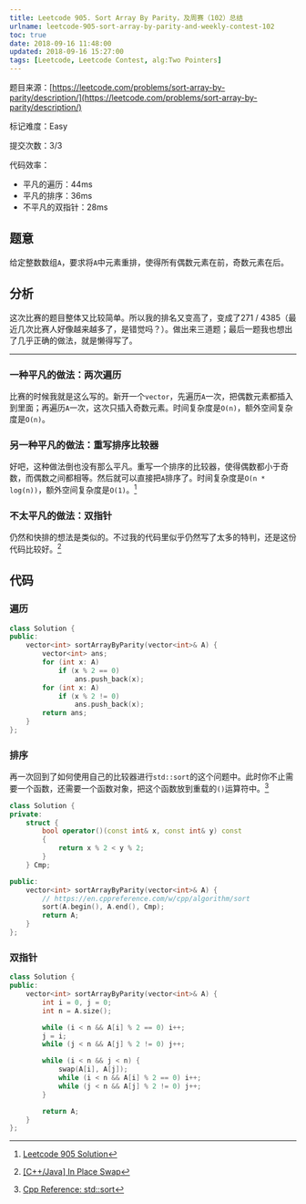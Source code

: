```yaml
---
title: Leetcode 905. Sort Array By Parity，及周赛（102）总结
urlname: leetcode-905-sort-array-by-parity-and-weekly-contest-102
toc: true
date: 2018-09-16 11:48:00
updated: 2018-09-16 15:27:00
tags: [Leetcode, Leetcode Contest, alg:Two Pointers]
---
```


题目来源：[https://leetcode.com/problems/sort-array-by-parity/description/](https://leetcode.com/problems/sort-array-by-parity/description/)

标记难度：Easy

提交次数：3/3

代码效率：

* 平凡的遍历：44ms
* 平凡的排序：36ms
* 不平凡的双指针：28ms

## 题意

给定整数数组`A`，要求将`A`中元素重排，使得所有偶数元素在前，奇数元素在后。

## 分析

这次比赛的题目整体又比较简单。所以我的排名又变高了，变成了271 / 4385（最近几次比赛人好像越来越多了，是错觉吗？）。做出来三道题；最后一题我也想出了几乎正确的做法，就是懒得写了。

---

### 一种平凡的做法：两次遍历

比赛的时候我就是这么写的。新开一个`vector`，先遍历`A`一次，把偶数元素都插入到里面；再遍历`A`一次，这次只插入奇数元素。时间复杂度是`O(n)`，额外空间复杂度是`O(n)`。

### 另一种平凡的做法：重写排序比较器

好吧，这种做法倒也没有那么平凡。重写一个排序的比较器，使得偶数都小于奇数，而偶数之间都相等。然后就可以直接把`A`排序了。时间复杂度是`O(n * log(n))`，额外空间复杂度是`O(1)`。[^solution]

[^solution]: [Leetcode 905 Solution](https://leetcode.com/problems/sort-array-by-parity/solution/)

### 不太平凡的做法：双指针

仍然和快排的想法是类似的。不过我的代码里似乎仍然写了太多的特判，还是这份代码比较好。[^lee]

[^lee]: [\[C++/Java\] In Place Swap](https://leetcode.com/problems/sort-array-by-parity/discuss/170734/C++Java-In-Place-Swap)

## 代码

### 遍历

```cpp
class Solution {
public:
    vector<int> sortArrayByParity(vector<int>& A) {
        vector<int> ans;
        for (int x: A)
            if (x % 2 == 0)
                ans.push_back(x);
        for (int x: A)
            if (x % 2 != 0)
                ans.push_back(x);
        return ans;
    }
};
```

### 排序

再一次回到了如何使用自己的比较器进行`std::sort`的这个问题中。此时你不止需要一个函数，还需要一个函数对象，把这个函数放到重载的`()`运算符中。[^sort]

[^sort]: [Cpp Reference: std::sort](https://en.cppreference.com/w/cpp/algorithm/sort)

```cpp
class Solution {
private:
    struct {
        bool operator()(const int& x, const int& y) const
        {
            return x % 2 < y % 2;
        }
    } Cmp;

public:
    vector<int> sortArrayByParity(vector<int>& A) {
        // https://en.cppreference.com/w/cpp/algorithm/sort
        sort(A.begin(), A.end(), Cmp);
        return A;
    }
};
```

### 双指针

```cpp
class Solution {
public:
    vector<int> sortArrayByParity(vector<int>& A) {
        int i = 0, j = 0;
        int n = A.size();

        while (i < n && A[i] % 2 == 0) i++;
        j = i;
        while (j < n && A[j] % 2 != 0) j++;

        while (i < n && j < n) {
            swap(A[i], A[j]);
            while (i < n && A[i] % 2 == 0) i++;
            while (j < n && A[j] % 2 != 0) j++;
        }

        return A;
    }
};
```
